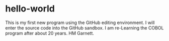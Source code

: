 # hello-world
This is my first new program  using the GitHub editing environment.  I will enter the source code into the GitHub sandbox.
I am re-Learning the COBOL program after about 20 years. HM Garnett.
